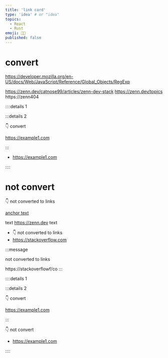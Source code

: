 ```yaml
---
title: 'link card'
type: 'idea' # or "idea"
topics:
  - React
  - Rust
emoji: 👩‍💻
published: false
---
```


# convert

https://developer.mozilla.org/en-US/docs/Web/JavaScript/Reference/Global_Objects/RegExp

https://zenn.dev/catnose99/articles/zenn-dev-stack
https://zenn.dev/topics
https://zenn404


::::details 1

:::details 2

👇 convert

https://example1.com

:::


- https://example1.com


::::


# not convert

👇 not converted to links

[anchor text](https://zenn.dev/topics)

text https://zenn.dev text

- 👇 not converted to links
- https://stackoverflow.com

:::message

not converted to links

https://stackoverflowf/co
:::


::::details 1

:::details 2

👇 convert

https://example1.com

:::

👇 not convert

- https://example1.com


::::